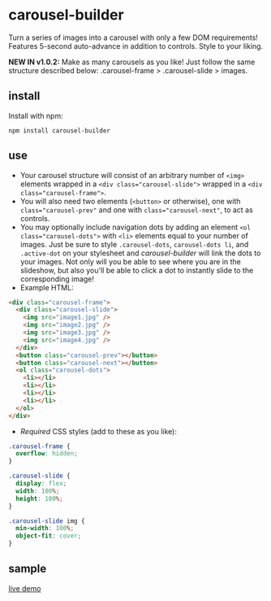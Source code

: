 # carousel-builder

Turn a series of images into a carousel with only a few DOM requirements! Features 5-second auto-advance in addition to controls. Style to your liking.

**NEW IN v1.0.2:**
Make as many carousels as you like! Just follow the same structure described below: .carousel-frame > .carousel-slide > images.

## install

Install with npm:

```
npm install carousel-builder
```

## use

- Your carousel structure will consist of an arbitrary number of `<img>` elements wrapped in a `<div class="carousel-slide">` wrapped in a `<div class="carousel-frame">`.
- You will also need two elements (`<button>` or otherwise), one with `class="carousel-prev"` and one with `class="carousel-next"`, to act as controls.
- You may optionally include navigation dots by adding an element `<ol class="carousel-dots">` with `<li>` elements equal to your number of images. Just be sure to style `.carousel-dots`, `carousel-dots li`, and `.active-dot` on your stylesheet and _carousel-builder_ will link the dots to your images. Not only will you be able to see where you are in the slideshow, but also you'll be able to click a dot to instantly slide to the corresponding image!
- Example HTML:

```html
<div class="carousel-frame">
  <div class="carousel-slide">
    <img src="image1.jpg" />
    <img src="image2.jpg" />
    <img src="image3.jpg" />
    <img src="image4.jpg" />
  </div>
  <button class="carousel-prev"></button>
  <button class="carousel-next"></button>
  <ol class="carousel-dots">
    <li></li>
    <li></li>
    <li></li>
    <li></li>
  </ol>
</div>
```

- _Required_ CSS styles (add to these as you like):

```css
.carousel-frame {
  overflow: hidden;
}

.carousel-slide {
  display: flex;
  width: 100%;
  height: 100%;
}

.carousel-slide img {
  min-width: 100%;
  object-fit: cover;
}
```

## sample

[live demo](http://asbelljc.github.io/carousel-builder)

